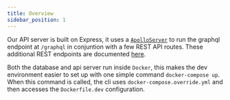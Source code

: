 ```yaml
---
title: Overview
sidebar_position: 1
---
```


Our API server is built on Express, it uses a [`ApolloServer`](https://www.apollographql.com/docs/apollo-server/) to run the graphql endpoint at `/graphql` in conjuntion with a few REST API routes. These additional REST endpoints are documented [here](/api/rest-endpoints).

Both the database and api server run inside `Docker`, this makes the dev environment easier to set up with one simple command `docker-compose up`. When this command is called, the cli uses `docker-compose.override.yml` and then accesses the `Dockerfile.dev` configuration.
